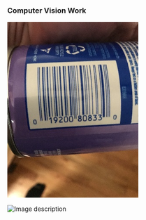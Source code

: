 ### Computer Vision Work




![Image description](images/barcode_sm.jpg)

![Image description](images/barcode_sm._edge.jpg)